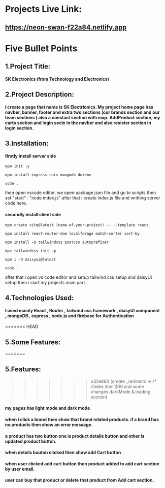 # Projects Live Link: 
## https://neon-swan-f22a84.netlify.app


# Five  Bullet Points

## 1.Project Title:
#### SK Electronics (from Technology and Electronics)

## 2.Project Description:
#### i create a page that name is SK Electrionics. My project home page has navber, banner, footer and extra two sections (our brands section and our team sections ) also a constact section with map. AddProduct section, my carts section and login secin in the navber and also resister section in login section.

## 3.Installation:
#### firstly install server side 
<div class="mockup-code">
  <pre data-prefix="$"><code>npm init -y</code></pre>
  <pre data-prefix="$"><code>npm install express cors mongodb dotenv</code></pre>
  <pre data-prefix="$"><code>code .</code></pre>
</div>

then open vscode editor. we open package.json file and go to scripts then set "start" : "node index.js"
after that i create index.js file and writting server code here.

#### secondly install client side 
<div class="mockup-code">
  <pre data-prefix="$"><code>npm create vite@latest (name-of-your-project) -- --template react</code></pre>
  <pre data-prefix="$"><code>npm install react-router-dom localforage match-sorter sort-by</code></pre>
  <pre data-prefix="$"><code>npm install -D tailwindcss postcss autoprefixer</code></pre>
  <pre data-prefix="$"><code>npx tailwindcss init -p</code></pre>
  <pre data-prefix="$"><code>npm i -D daisyui@latest</code></pre>
  <pre data-prefix="$"><code>code .</code></pre>
</div>

after that i open vs code editor and setup tailwind css setup and daisyUi setup.then i start my projects main part.


## 4.Technologies Used:
#### I used mainly React , Router , tailwind css framework , diasyUI component , mongoDB , express , node.js and firebase for Authentication



<<<<<<< HEAD
## 5.Some Features:
=======
## 5.Features:
>>>>>>> a32e860 (create _redirects => /*  /index.html 200 and some changes darkMode & loading section)
#### my pages has light mode and dark mode
#### when i click a brand then show that brand related products. if a brand has no products then show an error message. 
#### a product has two button one is product details button and other is updated product button.
#### when details buuton clicked then show add Cart button 
#### when user clicked add cart button  then product added to add cart section by user email.
#### user can buy that product or delete that product from Add cart section.
